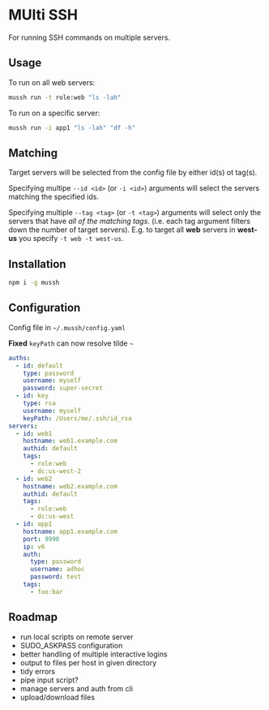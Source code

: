# MUlti SSH

For running SSH commands on multiple servers.

## Usage

To run on all web servers:

```bash
mussh run -t role:web "ls -lah"
```

To run on a specific server:

```bash
mussh run -i app1 "ls -lah" "df -h"
```

## Matching

Target servers will be selected from the config file by either id(s) ot tag(s).

Specifying multipe `--id <id>` (or `-i <id>`) arguments will select the servers matching the specified ids.

Specifying multiple `--tag <tag>` (or `-t <tag>`) arguments will select only the servers that have *all of the matching tags*. (i.e. each tag argument filters down the number of target servers). E.g. to target all **web** servers in **west-us** you specify `-t web -t west-us`.

## Installation

```bash
npm i -g mussh
```

## Configuration

Config file in `~/.mussh/config.yaml`

**Fixed** `keyPath` can now resolve tilde `~`

```yaml
auths:
  - id: default
    type: password
    username: myself
    password: super-secret
  - id: key
    type: rsa
    username: myself
    keyPath: /Users/me/.ssh/id_rsa
servers:
  - id: web1
    hostname: web1.example.com
    authid: default
    tags:
      - role:web
      - dc:us-west-2
  - id: web2
    hostname: web2.example.com
    authid: default
    tags:
      - role:web
      - dc:us-west
  - id: app1
    hostname: app1.example.com
    port: 9990
    ip: v6
    auth:
      type: password
      username: adhoc
      password: test
    tags:
      - foo:bar
```

## Roadmap

* run local scripts on remote server
* SUDO_ASKPASS configuration
* better handling of multiple interactive logins
* output to files per host in given directory
* tidy errors
* pipe input script?
* manage servers and auth from cli
* upload/download files

